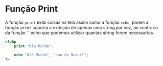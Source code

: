 # Função Print

A função ``print`` exibi coisas na tela assim como a função ``echo``, porem a função ``print`` suporta a exibição de apenas uma string por vez, ao contrario da função `` echo que podemos utilizar quantas string forem necessarias.

```php
<?php
    print "Ola Mundo";

    echo "Olá Mundo", "sou do Brasil";
?>
```